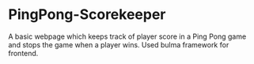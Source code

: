 # PingPong-Scorekeeper
A basic webpage which keeps track of player score in a Ping Pong game and stops the game when a player wins. 
Used bulma framework for frontend.
